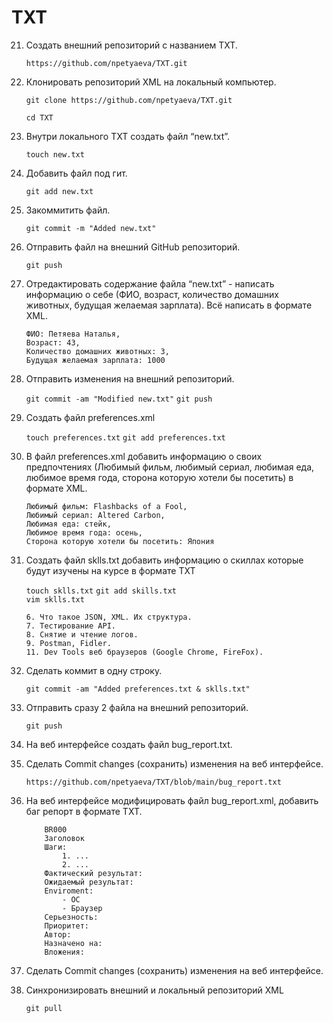 # TXT

21. Создать внешний репозиторий c названием TXT.

    `https://github.com/npetyaeva/TXT.git`
22. Клонировать репозиторий XML на локальный компьютер.

    `git clone https://github.com/npetyaeva/TXT.git` 

    `cd TXT`
23. Внутри локального TXT создать файл “new.txt”.

    `touch new.txt`
24. Добавить файл под гит.

    `git add new.txt`
25. Закоммитить файл.

    `git commit -m "Added new.txt"`
26. Отправить файл на внешний GitHub репозиторий.

    `git push`
27. Отредактировать содержание файла “new.txt” - написать информацию о себе (ФИО, возраст, количество домашних животных, будущая желаемая зарплата). Всё написать в формате XML.
    ```
    ФИО: Петяева Наталья,
    Возраст: 43,
    Количество домашних животных: 3,
    Будущая желаемая зарплата: 1000
    ```
28. Отправить изменения на внешний репозиторий.

       `git commit -am "Modified new.txt"`
       `git push`
29. Создать файл preferences.xml

    `touch preferences.txt`
    `git add preferences.txt`
30. В файл preferences.xml добавить информацию о своих предпочтениях (Любимый фильм, любимый сериал, любимая еда, любимое время года, сторона которую хотели бы посетить) в формате XML.
    ```
    Любимый фильм: Flashbacks of a Fool,
    Любимый сериал: Altered Carbon,
    Любимая еда: стейк,
    Любимое время года: осень,
    Сторона которую хотели бы посетить: Япония
    ```
31. Создать файл sklls.txt добавить информацию о скиллах которые будут изучены на курсе в формате TXT

    `touch sklls.txt`
    `git add skills.txt`    
    `vim sklls.txt`
    ```
    6. Что такое JSON, XML. Их структура.
    7. Тестирование API.
    8. Снятие и чтение логов.
    9. Postman, Fidler.
    11. Dev Tools веб браузеров (Google Chrome, FireFox).
    ```

32. Сделать коммит в одну строку.

    `git commit -am "Added preferences.txt & sklls.txt"`

33. Отправить сразу 2 файла на внешний репозиторий.

    `git push`
34. На веб интерфейсе создать файл bug_report.txt.
35. Сделать Commit changes (сохранить) изменения на веб интерфейсе.

    `https://github.com/npetyaeva/TXT/blob/main/bug_report.txt`
36. На веб интерфейсе модифицировать файл bug_report.xml, добавить баг репорт в формате TXT.
    
    ```
        BR000
        Заголовок
        Шаги:
            1. ...
            2. ...
        Фактический результат:
        Ожидаемый результат:
        Enviroment:
            - ОС
            - Браузер
        Серьезность:
        Приоритет:
        Автор:
        Назначено на:
        Вложения:
    ```
36. Сделать Commit changes (сохранить) изменения на веб интерфейсе.
37. Синхронизировать внешний и локальный репозиторий XML

    `git pull`

